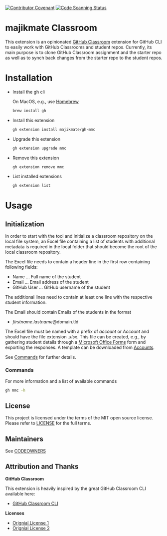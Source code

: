 [![Contributor Covenant](https://img.shields.io/badge/Contributor%20Covenant-2.1-4baaaa.svg)](CODE_OF_CONDUCT.md)
[![Code Scanning Status](https://github.com/majikmate/gh-mmc/actions/workflows/codeql-analysis.yml/badge.svg)](https://github.com/majikmate/gh-mmc/security/code-scanning)

# majikmate Classroom

This extension is an opinionated [GitHub Classroom](https://classroom.github.com) extension for GitHub CLI to easily work with GitHub Classrooms and student repos. Currently, its main purpose is to clone GitHub Classroom assignment and the starter repo as well as to synch back changes from the starter repo to the student repos.

# Installation
- Install the gh cli

  On MacOS, e.g., use [Homebrew](https://brew.sh/)

  ```bash
  brew install gh
  ```

- Install this extension
  ```bash
  gh extension install majikmate/gh-mmc
  ```
- Upgrade this extension
  ```bash
  gh extension upgrade mmc
  ```

- Remove this extension
  ```bash
  gh extension remove mmc
  ```

- List installed extensions
  ```bash
  gh extension list
  ```

# Usage

## Initialization

In order to start with the tool and initialize a classroom repository on the local file system, an Excel file containing a list of students with additional metadata is required in the local folder that should become the root of the local classroom repository.

The Excel file needs to contain a header line in the first row containing following fields:
- Name         ... Full name of the student
- Email        ... Email address of the student
- GitHub User  ... GitHub username of the student

The additional lines need to contain at least one line with the respective student information.

The Email should contain Emails of the students in the format
- *firstname*.*lastname*@domain.tld

The Excel file must be named with a prefix of *account* or *Account* and should have the file extension *.xlsx*. This file can be created, e.g., by gathering student details through a [Microsoft Office Forms](http://forms.office.com/) form and exporting the responses. A template can be downloaded from [Accounts](res/accounts.xltx).

See [Commands](#commands) for further details.

### Commands

For more information and a list of available commands

```bash
gh mmc -h
```

## License

This project is licensed under the terms of the MIT open source license. Please refer to [LICENSE](LICENSE) for the full terms.

## Maintainers

See [CODEOWNERS](CODEOWNERS)

## Attribution and Thanks

**GitHub Classroom**

This extension is heavily inspired by the great GitHub Classroom CLI available here:

- [GitHub Classroom CLI](https://github.com/github/gh-classroom)

**Licenses**
- [Orignial License 1](LICENSE-1.txt)
- [Orignial License 2](LICENSE-2.txt)